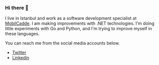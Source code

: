 ### Hi there 👋

I live in Istanbul and work as a software development specialist at <a href="https://www.mobilcadde.com">MobilCadde</a>. I am making improvements with .NET technologies. I'm doing little experiments with Go and Python, and I'm trying to improve myself in these languages.

You can reach me from the social media accounts below.

* <a href="https://twitter.com/yisleyen">Twitter</a>
* <a href="https://www.linkedin.com/in/yisleyen">Linkedin</a>

<!--
**yisleyen/yisleyen** is a ✨ _special_ ✨ repository because its `README.md` (this file) appears on your GitHub profile.

Here are some ideas to get you started:

- 🔭 I’m currently working on ...
- 🌱 I’m currently learning ...
- 👯 I’m looking to collaborate on ...
- 🤔 I’m looking for help with ...
- 💬 Ask me about ...
- 📫 How to reach me: ...
- 😄 Pronouns: ...
- ⚡ Fun fact: ...
-->
